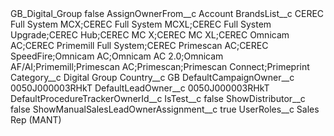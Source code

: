 <?xml version="1.0" encoding="UTF-8"?>
<CustomMetadata xmlns="http://soap.sforce.com/2006/04/metadata" xmlns:xsi="http://www.w3.org/2001/XMLSchema-instance" xmlns:xsd="http://www.w3.org/2001/XMLSchema">
    <label>GB_Digital_Group</label>
    <protected>false</protected>
    <values>
        <field>AssignOwnerFrom__c</field>
        <value xsi:type="xsd:string">Account</value>
    </values>
    <values>
        <field>BrandsList__c</field>
        <value xsi:type="xsd:string">CEREC Full System MCX;CEREC Full System MCXL;CEREC Full System Upgrade;CEREC Hub;CEREC MC X;CEREC MC XL;CEREC Omnicam AC;CEREC Primemill Full System;CEREC Primescan AC;CEREC SpeedFire;Omnicam AC;Omnicam AC 2.0;Omnicam AF/AI;Primemill;Primescan AC;Primescan;Primescan Connect;Primeprint</value>
    </values>
    <values>
        <field>Category__c</field>
        <value xsi:type="xsd:string">Digital Group</value>
    </values>
    <values>
        <field>Country__c</field>
        <value xsi:type="xsd:string">GB</value>
    </values>
    <values>
        <field>DefaultCampaignOwner__c</field>
        <value xsi:type="xsd:string">0050J000003RHkT</value>
    </values>
    <values>
        <field>DefaultLeadOwner__c</field>
        <value xsi:type="xsd:string">0050J000003RHkT</value>
    </values>
    <values>
        <field>DefaultProcedureTrackerOwnerId__c</field>
        <value xsi:nil="true"/>
    </values>
    <values>
        <field>IsTest__c</field>
        <value xsi:type="xsd:boolean">false</value>
    </values>
    <values>
        <field>ShowDistributor__c</field>
        <value xsi:type="xsd:boolean">false</value>
    </values>
    <values>
        <field>ShowManualSalesLeadOwnerAssignment__c</field>
        <value xsi:type="xsd:boolean">true</value>
    </values>
    <values>
        <field>UserRoles__c</field>
        <value xsi:type="xsd:string">Sales Rep (MANT)</value>
    </values>
</CustomMetadata>
